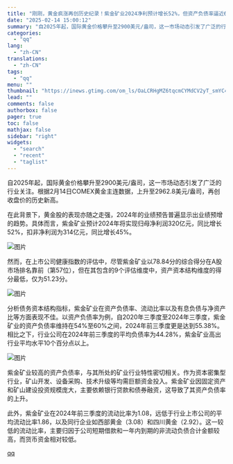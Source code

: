 ```yaml
---
title: "刚刚，黄金疯涨再创历史纪录！紫金矿业2024净利预计增长52%，但资产负债率逼近60%，流动比率却不及行业一半"
date: "2025-02-14 15:00:12"
summary: "自2025年起，国际黄金价格攀升至2900美元/盎司，这一市场动态引发了广泛的行业关注。根据2月14..."
categories:
  - "qq"
lang:
  - "zh-CN"
translations:
  - "zh-CN"
tags:
  - "qq"
menu: ""
thumbnail: "https://inews.gtimg.com/om_ls/OaLCRHgMZ6tqcmCYMdCV2yT_smYC4dDC-0Kqtm3wNpi78AA_640360/0"
lead: ""
comments: false
authorbox: false
pager: true
toc: false
mathjax: false
sidebar: "right"
widgets:
  - "search"
  - "recent"
  - "taglist"
---
```


自2025年起，国际黄金价格攀升至2900美元/盎司，这一市场动态引发了广泛的行业关注。根据2月14日COMEX黄金主连数据，上升至2962.8美元/盎司，再创收盘价的历史新高。

在此背景下，黄金股的表现亦随之走强，2024年的业绩预告普遍显示出业绩预增的趋势。具体而言，紫金矿业预计2024年将实现归母净利润320亿元，同比增长52%，扣非净利润为314亿元，同比增长45%。

![图片](https://inews.gtimg.com/om_bt/O1GSbSjKJJPgrnYuhP4dJEBmBiQkKmTrY3SJJS2vMB6IcAA/641)

然而，在上市公司健康指数的评估中，尽管紫金矿业以78.84分的综合得分在A股市场排名靠前（第57位），但在其包含的9个评估维度中，资产资本结构维度的得分最低，仅为51.23分。

![图片](https://inews.gtimg.com/om_bt/O90vZ8ga-EVlC05okJ2vugtHk4EvRmMnLvSN8ssOq-U3QAA/641)

分析债务资本结构指标，紫金矿业在资产负债率、流动比率以及有息负债与净资产比等方面表现不佳。以资产负债率为例，自2020年三季度至2024年三季度，紫金矿业的资产负债率维持在54%至60%之间，2024年前三季度更是达到55.38%。相比之下，行业公司在2024年前三季度的平均负债率为44.28%，紫金矿业高出行业平均水平10个百分点以上。

![图片](https://inews.gtimg.com/om_bt/OGLAo6DtCn-3yeUndAQUBtnAnDNSmMLWu7CU8CxbmQnJwAA/641)

紫金矿业较高的资产负债率，与其所处的矿业行业特性密切相关。作为资本密集型行业，矿山开发、设备采购、技术升级等均需巨额资金投入。紫金矿业因固定资产和矿山建设投资规模庞大，主要依赖银行贷款和债券融资，这导致了其资产负债率的上升。

此外，紫金矿业在2024年前三季度的流动比率为1.08，远低于行业上市公司的平均流动比率1.86，以及同行企业如西部黄金（3.08）和四川黄金（2.92）。这一较低的流动比率，主要归因于公司短期借款和一年内到期的非流动负债合计金额较高，而货币资金相对较低。

[qq](https://new.qq.com/rain/a/20250214A0555E00)
